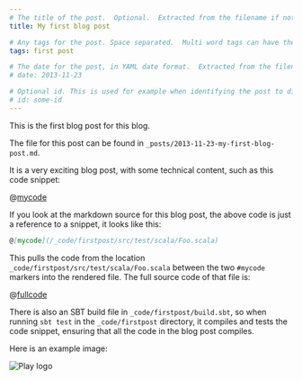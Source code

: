 ```yaml
---
# The title of the post.  Optional.  Extracted from the filename if not present.
title: My first blog post

# Any tags for the post. Space separated.  Multi word tags can have their spaces escaped with +
tags: first post

# The date for the post, in YAML date format.  Extracted from the filename if not present.
# date: 2013-11-23

# Optional id. This is used for example when identifying the post to disqus.
# id: some-id
---
```

This is the first blog post for this blog.

The file for this post can be found in `_posts/2013-11-23-my-first-blog-post.md`.

It is a very exciting blog post, with some technical content, such as this code snippet:

@[mycode](/_code/firstpost/src/test/scala/Foo.scala)

If you look at the markdown source for this blog post, the above code is just a reference to a snippet, it looks like this:

```markdown
@[mycode](/_code/firstpost/src/test/scala/Foo.scala)
```

This pulls the code from the location `_code/firstpost/src/test/scala/Foo.scala` between the two `#mycode` markers into the rendered file.  The full source code of that file is:

@[fullcode](/_code/firstpost/src/test/scala/Foo.scala)

There is also an SBT build file in `_code/firstpost/build.sbt`, so when running `sbt test` in the `_code/firstpost` directory, it compiles and tests the code snippet, ensuring that all the code in the blog post compiles.

Here is an example image:

![Play logo](images/play_full_color.png)
